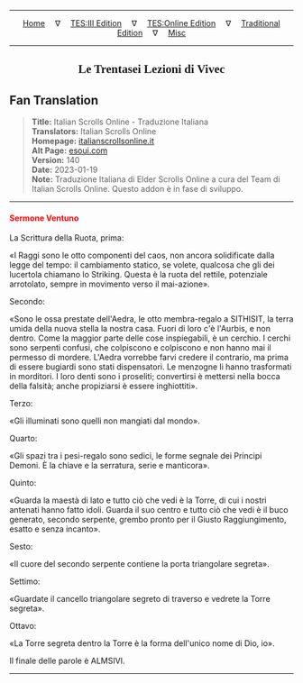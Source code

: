 
---

<!-- Jekyll Page Links -->

<center>
<a href="../../../../../index.html">Home</a>
&emsp;&nabla;&emsp;
<a href="../../../../index-tes3.html">TES:III Edition</a>
&emsp;&nabla;&emsp;
<a href="../../../../index-teso.html">TES:Online Edition</a>
&emsp;&nabla;&emsp;
<a href="../../../../index-traditional.html">Traditional Edition</a>
&emsp;&nabla;&emsp;
<a href="../../../../index-misc.html">Misc</a>
</center>

<!-- Markdown Body Below: -->

---

<center>
<h2><span style="font-family:Georgia">Le Trentasei Lezioni di Vivec</span></h2>
</center>

## Fan Translation

> __Title:__ Italian Scrolls Online - Traduzione Italiana\
> __Translators:__ Italian Scrolls Online\
> __Homepage:__ [italianscrollsonline.it][1]\
> __Alt Page:__ [esoui.com][2]\
> __Version:__ 140\
> __Date:__ 2023-01-19\
> __Note:__ Traduzione Italiana di Elder Scrolls Online a cura del Team di Italian Scrolls Online. Questo addon è in fase di sviluppo.

[1]: http://italianscrollsonline.it/
[2]: https://www.esoui.com/downloads/info2854-ItalianScrollsOnline-TraduzioneItaliana.html

---

#### <span style="color:red">Sermone Ventuno</span>

La Scrittura della Ruota, prima:

«I Raggi sono le otto componenti del caos, non ancora solidificate dalla legge del tempo: il cambiamento statico, se volete, qualcosa che gli dei lucertola chiamano lo Striking. Questa è la ruota del rettile, potenziale arrotolato, sempre in movimento verso il mai-azione».

Secondo:

«Sono le ossa prestate dell'Aedra, le otto membra-regalo a SITHISIT, la terra umida della nuova stella la nostra casa. Fuori di loro c'è l'Aurbis, e non dentro. Come la maggior parte delle cose inspiegabili, è un cerchio. I cerchi sono serpenti confusi, che colpiscono e colpiscono e non hanno mai il permesso di mordere. L'Aedra vorrebbe farvi credere il contrario, ma prima di essere bugiardi sono stati dispensatori. Le menzogne li hanno trasformati in morditori. I loro denti sono i proseliti; convertirsi è mettersi nella bocca della falsità; anche propiziarsi è essere inghiottiti».

Terzo:

«Gli illuminati sono quelli non mangiati dal mondo».

Quarto:

«Gli spazi tra i pesi-regalo sono sedici, le forme segnale dei Principi Demoni. È la chiave e la serratura, serie e manticora».

Quinto:

«Guarda la maestà di lato e tutto ciò che vedi è la Torre, di cui i nostri antenati hanno fatto idoli. Guarda il suo centro e tutto ciò che vedi è il buco generato, secondo serpente, grembo pronto per il Giusto Raggiungimento, esatto e senza incanto».

Sesto:

«Il cuore del secondo serpente contiene la porta triangolare segreta».

Settimo:

«Guardate il cancello triangolare segreto di traverso e vedrete la Torre segreta».

Ottavo:

«La Torre segreta dentro la Torre è la forma dell'unico nome di Dio, io».

Il finale delle parole è ALMSIVI.

---
